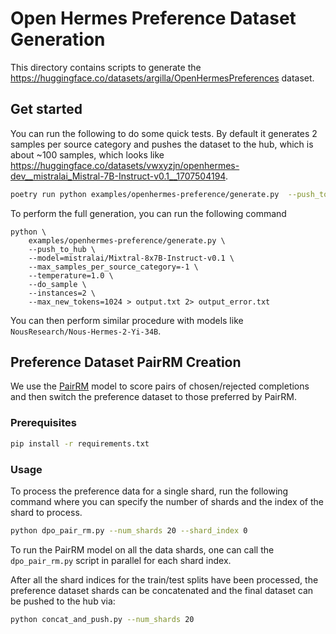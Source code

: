 
# Open Hermes Preference Dataset Generation

This directory contains scripts to generate the https://huggingface.co/datasets/argilla/OpenHermesPreferences dataset.


## Get started

You can run the following to do some quick tests. By default it generates 2 samples per source category and pushes the dataset to the hub, which is about ~100 samples, which looks like https://huggingface.co/datasets/vwxyzjn/openhermes-dev__mistralai_Mistral-7B-Instruct-v0.1__1707504194. 

```bash
poetry run python examples/openhermes-preference/generate.py  --push_to_hub --model=mistralai/Mixtral-8x7B-Instruct-v0.1 --max_samples_per_source_category=2 --temperature=1.0 --do_sample
```

To perform the full generation, you can run the following command 

```
python \
    examples/openhermes-preference/generate.py \
    --push_to_hub \
    --model=mistralai/Mixtral-8x7B-Instruct-v0.1 \
    --max_samples_per_source_category=-1 \
    --temperature=1.0 \
    --do_sample \
    --instances=2 \
    --max_new_tokens=1024 > output.txt 2> output_error.txt
```

You can then perform similar procedure with models like `NousResearch/Nous-Hermes-2-Yi-34B`.


## Preference Dataset PairRM Creation

We use the [PairRM](https://huggingface.co/llm-blender/PairRM) model to score pairs of chosen/rejected completions and then switch the preference dataset to those preferred by PairRM.

### Prerequisites

```bash
pip install -r requirements.txt
```

### Usage

To process the preference data for a single shard, run the following command where you can specify the number of shards and the index of the shard to process.

```bash
python dpo_pair_rm.py --num_shards 20 --shard_index 0
```

To run the PairRM model on all the data shards, one can call the `dpo_pair_rm.py` script in parallel for each shard index.


After all the shard indices for the train/test splits have been processed, the preference dataset shards can be concatenated and the final dataset can be pushed to the hub via:

```bash
python concat_and_push.py --num_shards 20
```
